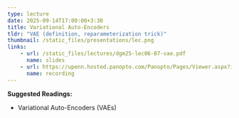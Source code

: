 ```yaml
---
type: lecture
date: 2025-09-14T17:00:00+3:30
title: Variational Auto-Encoders
tldr: "VAE (definition, reparameterization trick)"
thumbnail: /static_files/presentations/lec.png
links: 
    - url: /static_files/lectures/dgm25-lec06-07-vae.pdf
      name: slides
    - url: https://upenn.hosted.panopto.com/Panopto/Pages/Viewer.aspx?id=97b0756c-9fd7-4bda-b152-b34100cd4dbc
      name: recording
---
```

**Suggested Readings:**
- Variational Auto-Encoders (VAEs)